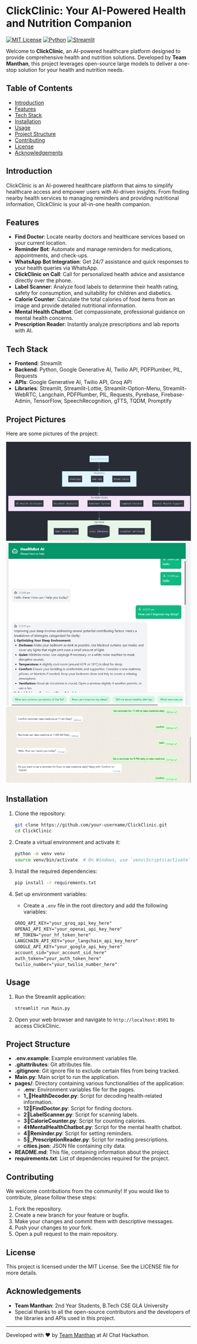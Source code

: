 # ClickClinic: Your AI-Powered Health and Nutrition Companion

[![MIT License](https://img.shields.io/badge/License-MIT-blue.svg)](LICENSE)
[![Python](https://img.shields.io/badge/Made%20with-Python-blue.svg)](https://www.python.org/)
[![Streamlit](https://img.shields.io/badge/Powered%20by-Streamlit-red.svg)](https://streamlit.io/)

Welcome to **ClickClinic**, an AI-powered healthcare platform designed to provide comprehensive health and nutrition solutions. Developed by **Team Manthan**, this project leverages open-source large models to deliver a one-stop solution for your health and nutrition needs.

## Table of Contents

- [Introduction](#introduction)
- [Features](#features)
- [Tech Stack](#tech-stack)
- [Installation](#installation)
- [Usage](#usage)
- [Project Structure](#project-structure)
- [Contributing](#contributing)
- [License](#license)
- [Acknowledgements](#acknowledgements)

## Introduction

ClickClinic is an AI-powered healthcare platform that aims to simplify healthcare access and empower users with AI-driven insights. From finding nearby health services to managing reminders and providing nutritional information, ClickClinic is your all-in-one health companion.

## Features

- **Find Doctor**: Locate nearby doctors and healthcare services based on your current location.
- **Reminder Bot**: Automate and manage reminders for medications, appointments, and check-ups.
- **WhatsApp Bot Integration**: Get 24/7 assistance and quick responses to your health queries via WhatsApp.
- **ClickClinic on Call**: Call for personalized health advice and assistance directly over the phone.
- **Label Scanner**: Analyze food labels to determine their health rating, safety for consumption, and suitability for children and diabetics.
- **Calorie Counter**: Calculate the total calories of food items from an image and provide detailed nutritional information.
- **Mental Health Chatbot**: Get compassionate, professional guidance on mental health concerns.
- **Prescription Reader**: Instantly analyze prescriptions and lab reports with AI.

## Tech Stack

- **Frontend**: Streamlit
- **Backend**: Python, Google Generative AI, Twilio API, PDFPlumber, PIL, Requests
- **APIs**: Google Generative AI, Twilio API, Groq API
- **Libraries**: Streamlit, Streamlit-Lottie, Streamlit-Option-Menu, Streamlit-WebRTC, Langchain, PDFPlumber, PIL, Requests, Pyrebase, Firebase-Admin, TensorFlow, SpeechRecognition, gTTS, TQDM, Promptify



## Project Pictures

Here are some pictures of the project:

![Screenshot 1](https://github.com/sanskaryo/Click-Clinic-One-Stop-GenAI-Health-App/blob/main/Screenshot%202024-11-23%20083324.png)
![Screenshot 2](https://github.com/sanskaryo/Click-Clinic-One-Stop-GenAI-Health-App/blob/main/Screenshot%202024-11-22%20141344.png)
![Screenshot 3](https://github.com/sanskaryo/Click-Clinic-One-Stop-GenAI-Health-App/blob/main/Screenshot%202024-11-21%20111826.png)

## Installation

1. Clone the repository:
    ```sh
    git clone https://github.com/your-username/ClickClinic.git
    cd ClickClinic
    ```

2. Create a virtual environment and activate it:
    ```sh
    python -m venv venv
    source venv/bin/activate  # On Windows, use `venv\Scripts\activate`
    ```

3. Install the required dependencies:
    ```sh
    pip install -r requirements.txt
    ```

4. Set up environment variables:
    - Create a `.env` file in the root directory and add the following variables:
    ```env
    GROQ_API_KEY="your_groq_api_key_here"
    OPENAI_API_KEY="your_openai_api_key_here"
    HF_TOKEN="your_hf_token_here"
    LANGCHAIN_API_KEY="your_langchain_api_key_here"
    GOOGLE_API_KEY="your_google_api_key_here"
    account_sid="your_account_sid_here"
    auth_token="your_auth_token_here"
    twilio_number="your_twilio_number_here"
    ```

## Usage

1. Run the Streamlit application:
    ```sh
    streamlit run Main.py
    ```

2. Open your web browser and navigate to `http://localhost:8501` to access ClickClinic.

## Project Structure

- **.env.example**: Example environment variables file.
- **.gitattributes**: Git attributes file.
- **.gitignore**: Git ignore file to exclude certain files from being tracked.
- **Main.py**: Main script to run the application.
- **pages/**: Directory containing various functionalities of the application:
  - **.env**: Environment variables file for the pages.
  - **1_📜HealthDecoder.py**: Script for decoding health-related information.
  - **12🏥FindDoctor.py**: Script for finding doctors.
  - **2🧃LabelScanner.py**: Script for scanning labels.
  - **3🥕CalorieCounter.py**: Script for counting calories.
  - **4⚕️MentalHealthChatbot.py**: Script for the mental health chatbot.
  - **4🔔Reminder.py**: Script for setting reminders.
  - **5📝_PrescriptionReader.py**: Script for reading prescriptions.
  - **cities.json**: JSON file containing city data.
- **README.md**: This file, containing information about the project.
- **requirements.txt**: List of dependencies required for the project.

## Contributing

We welcome contributions from the community! If you would like to contribute, please follow these steps:

1. Fork the repository.
2. Create a new branch for your feature or bugfix.
3. Make your changes and commit them with descriptive messages.
4. Push your changes to your fork.
5. Open a pull request to the main repository.

## License

This project is licensed under the MIT License. See the LICENSE file for more details.

## Acknowledgements

- **Team Manthan**: 2nd Year Students, B.Tech CSE  GLA University
- Special thanks to all the open-source contributors and the developers of the libraries and APIs used in this project.

---

Developed with ❤️ by [Team Manthan](https://www.linkedin.com/in/sanskar-khandelwal-611249210/) at AI Chat Hackathon.
